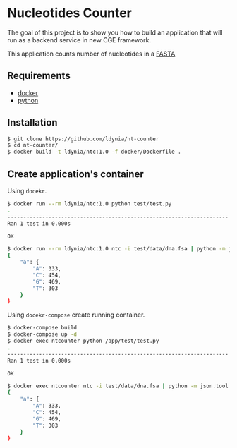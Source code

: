 # Nucleotides Counter
The goal of this project is to show you how to build an application that will run as a backend service in new CGE framework.

This application counts number of nucleotides in a [FASTA](http://www.cbs.dtu.dk/services/NetGene2/fasta.php) 

## Requirements
* [docker](https://docker.com/)
* [python](https://www.python.org/) 


## Installation
```bash
$ git clone https://github.com/ldynia/nt-counter
$ cd nt-counter/
$ docker build -t ldynia/ntc:1.0 -f docker/Dockerfile .
```

## Create application's container
Using `docekr`.

```bash
$ docker run --rm ldynia/ntc:1.0 python test/test.py
.
----------------------------------------------------------------------
Ran 1 test in 0.000s

OK

$ docker run --rm ldynia/ntc:1.0 ntc -i test/data/dna.fsa | python -m json.tool
{
    "a": {
        "A": 333,
        "C": 454,
        "G": 469,
        "T": 303
    }
}
```

Using `docekr-compose` create running container.

```bash
$ docker-compose build
$ docker-compose up -d
$ docker exec ntcounter python /app/test/test.py
.
----------------------------------------------------------------------
Ran 1 test in 0.000s

OK

$ docker exec ntcounter ntc -i test/data/dna.fsa | python -m json.tool
{
    "a": {
        "A": 333,
        "C": 454,
        "G": 469,
        "T": 303
    }
}
```
